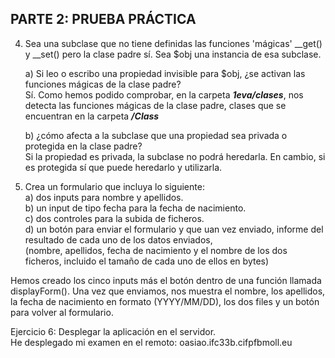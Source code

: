 ## PARTE 2: PRUEBA PRÁCTICA <br />
4. Sea una subclase que no tiene definidas las funciones 'mágicas' __get() y __set() pero la clase padre sí. 
   Sea $obj una instancia de esa subclase.<br />

   a) Si leo o escribo una propiedad invisible para $obj, ¿se activan las funciones mágicas de la clase padre?<br />
         Sí. Como hemos podido comprobar, en la carpeta ___1eva/clases___, nos detecta las funciones mágicas de la clase padre,
         clases que se encuentran en la carpeta ___/Class___

   b) ¿cómo afecta a la subclase que una propiedad sea privada o protegida en la clase padre?<br /> 
         Si la propiedad es privada, la subclase no podrá heredarla. En cambio, si es protegida sí que puede heredarlo y utilizarla.


5. Crea un formulario que incluya lo siguiente:<br />
   a) dos inputs para nombre y apellidos.<br />
   b) un input de tipo fecha para la fecha de nacimiento.<br />
   c) dos controles para la subida de ficheros.<br />
   d) un botón para enviar el formulario y que uan vez enviado, informe del resultado de cada uno de los datos enviados,<br />
   (nombre, apellidos, fecha de nacimiento y el nombre de los dos ficheros, incluido el tamaño de cada uno de ellos en bytes)<br />
   
Hemos creado los cinco inputs más el botón dentro de una función llamada displayForm(). Una vez que enviamos, nos muestra
el nombre, los apellidos, la fecha de nacimiento en formato (YYYY/MM/DD), los dos files y un botón para volver al formulario.<br />


Ejercicio 6: Desplegar la aplicación en el servidor.<br />
He desplegado mi examen en el remoto: oasiao.ifc33b.cifpfbmoll.eu